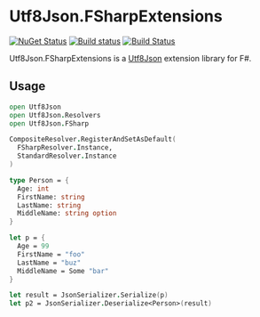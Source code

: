 # Utf8Json.FSharpExtensions

[![NuGet Status](http://img.shields.io/nuget/v/Utf8Json.FSharpExtensions.svg?style=flat)](https://www.nuget.org/packages/Utf8Json.FSharpExtensions/)
[![Build status](https://ci.appveyor.com/api/projects/status/ng1hco02vd52362u/branch/master?svg=true)](https://ci.appveyor.com/project/pocketberserker/utf8json-fsharpextensions/branch/master)
[![Build Status](https://travis-ci.org/pocketberserker/Utf8Json.FSharpExtensions.svg?branch=enable-ci)](https://travis-ci.org/pocketberserker/Utf8Json.FSharpExtensions)

Utf8Json.FSharpExtensions is a [Utf8Json](https://github.com/neuecc/Utf8Json) extension library for F#.

## Usage

```fsharp
open Utf8Json
open Utf8Json.Resolvers
open Utf8Json.FSharp

CompositeResolver.RegisterAndSetAsDefault(
  FSharpResolver.Instance,
  StandardResolver.Instance
)

type Person = {
  Age: int
  FirstName: string
  LastName: string
  MiddleName: string option
}

let p = {
  Age = 99
  FirstName = "foo"
  LastName = "buz"
  MiddleName = Some "bar"
}

let result = JsonSerializer.Serialize(p)
let p2 = JsonSerializer.Deserialize<Person>(result)
```

